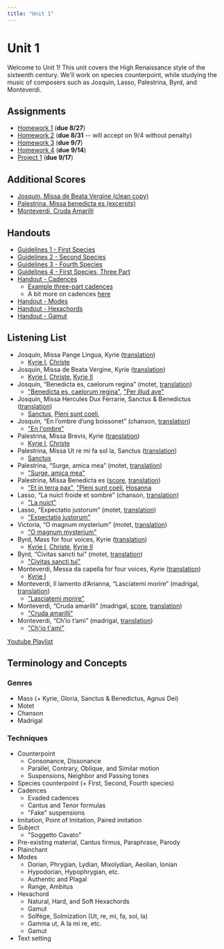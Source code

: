 ```yaml
---
title: "Unit 1"
---
```


# Unit 1

Welcome to Unit 1! This unit covers the High Renaissance style of the
sixteenth century. We'll work on species counterpoint, while studying
the music of composers such as Josquin, Lasso, Palestrina, Byrd, and
Monteverdi.

## Assignments

* [Homework 1](HW-1.pdf) (**due 8/27**)
* [Homework 2](HW-2.pdf) (**due 8/31** -- will accept on 9/4 without penalty)
* [Homework 3](HW-3.pdf) (**due 9/7**)
* [Homework 4](HW-4.pdf) (**due 9/14**)
* [Project 1](Project-1.pdf) (**due 9/17**)

## Additional Scores

* [Josquin, Missa de Beata Vergine (clean copy)](missa-de-beata-vergine.pdf)
* [Palestrina, Missa benedicta es (excerpts)](missa-benedicta-es.pdf)
* [Monteverdi, Cruda Amarilli](cruda-amarilli.pdf)

## Handouts

* [Guidelines 1 - First Species](guidelines-1.pdf)
* [Guidelines 2 - Second Species](guidelines-2.pdf)
* [Guidelines 3 - Fourth Species](guidelines-3.pdf)
* [Guidelines 4 - First Species, Three Part](guidelines-4.pdf)
* [Handout - Cadences](cadences.pdf)
  * [Example three-part cadences](http://t251.grazzini.net/unit-1/three-part-cadences.pdf)
  * A bit more on cadences [here](https://docs.google.com/presentation/d/15tbvoP6SZD1jvL219Hk1SU4D2HYm-6492ImTiA4XB8w/edit?usp=sharing)
* [Handout - Modes](modes.pdf)
* [Handout - Hexachords](hexachords.pdf)
* [Handout - Gamut](gamut.pdf)

## Listening List

* Josquin, Missa Pange Lingua, Kyrie ([translation](/translations/mass.html#kyrie))
  * [Kyrie I](https://www.youtube.com/watch?v=vlB1HR4BgUg&list=PLYyTDR5WeGuTtL7G92HVmXBzi6G2xiL1a&index=3), [Christe](https://youtu.be/vlB1HR4BgUg?list=PLYyTDR5WeGuTtL7G92HVmXBzi6G2xiL1a&t=48)
* Josquin, Missa de Beata Vergine, Kyrie ([translation](/translations/mass.html#kyrie))
  * [Kyrie I](https://www.youtube.com/watch?v=qQNeHS6hWM8&list=PLYyTDR5WeGuTtL7G92HVmXBzi6G2xiL1a&index=4), [Christe](https://youtu.be/qQNeHS6hWM8?list=PLYyTDR5WeGuTtL7G92HVmXBzi6G2xiL1a&t=44), [Kyrie II](https://youtu.be/qQNeHS6hWM8?list=PLYyTDR5WeGuTtL7G92HVmXBzi6G2xiL1a&t=112)
* Josquin, “Benedicta es, caelorum regina” (motet, [translation](/translations/benedicta-es.html))
  * ["Benedicta es, caelorum regina"](https://www.youtube.com/watch?v=K4N6NrPBalE&list=PLYyTDR5WeGuTtL7G92HVmXBzi6G2xiL1a&index=7), ["Per illud ave"](https://youtu.be/K4N6NrPBalE?list=PLYyTDR5WeGuTtL7G92HVmXBzi6G2xiL1a&t=239)
* Josquin, Missa Hercules Dux Ferrarie, Sanctus & Benedictus ([translation](/translations/mass.html#sanctus))
  * [Sanctus](https://www.youtube.com/watch?v=iUoeiaXSppI&index=12&list=PLYyTDR5WeGuTtL7G92HVmXBzi6G2xiL1a), [Pleni sunt coeli](https://youtu.be/iUoeiaXSppI?list=PLYyTDR5WeGuTtL7G92HVmXBzi6G2xiL1a&t=71),
* Josquin, “En l’ombre d’ung boissonet” (chanson, [translation](/translations/en-lombre-dung-boissonet.html))
  * ["En l'ombre"](https://www.youtube.com/watch?v=JDABRHcbI3w&list=PLYyTDR5WeGuTtL7G92HVmXBzi6G2xiL1a&index=5)
* Palestrina, Missa Brevis, Kyrie ([translation](/translations/mass.html#kyrie))
  * [Kyrie I](https://www.youtube.com/watch?v=Tku8ceGJ4dk&list=PLYyTDR5WeGuTtL7G92HVmXBzi6G2xiL1a&index=16), [Christe](https://youtu.be/Tku8ceGJ4dk?list=PLYyTDR5WeGuTtL7G92HVmXBzi6G2xiL1a&t=59)
* Palestrina, Missa Ut re mi fa sol la, Sanctus ([translation](/translations/mass.html#sanctus))
  * [Sanctus](https://www.youtube.com/watch?v=F0YcwzjG_sY&index=11&list=PLYyTDR5WeGuTtL7G92HVmXBzi6G2xiL1a)
* Palestrina, “Surge, amica mea” (motet, [translation](/translations/surge-amica-mea.html))
  * ["Surge, amica mea"](https://www.youtube.com/watch?v=HWN55FrYDfs&list=PLYyTDR5WeGuTtL7G92HVmXBzi6G2xiL1a&index=17)
* Palestrina, Missa Benedicta es ([score](missa-benedicta-es.pdf), [translation](/translations/mass.html#gloria))
  * ["Et in terra pax"](https://youtu.be/l-UZKRSA-C0?t=915), ["Pleni sunt coeli](https://youtu.be/l-UZKRSA-C0?t=2200), [Hosanna](https://youtu.be/l-UZKRSA-C0?t=2295)
* Lasso, “La nuict froide et sombre” (chanson, [translation](/translations/la-nuict-froide-et-sombre.html))
  * ["La nuict"](https://www.youtube.com/watch?v=UQN6gFnsGI4&index=19&list=PLYyTDR5WeGuTtL7G92HVmXBzi6G2xiL1a)
* Lasso, “Expectatio justorum” (motet, [translation](/translations/expectatio-justorum.html))
  * ["Expectatio justorum"](https://www.youtube.com/watch?v=XAN7k_w5FPQ&list=PLYyTDR5WeGuTtL7G92HVmXBzi6G2xiL1a&index=10)
* Victoria, “O magnum mysterium” (motet, [translation](/translations/o-magnum-mysterium.html))
  * ["O magnum mysterium"](https://www.youtube.com/watch?v=c1qj4gl3mIs&index=8&list=PLYyTDR5WeGuTtL7G92HVmXBzi6G2xiL1a)
* Byrd, Mass for four voices, Kyrie ([translation](/translations/mass.html#kyrie))
  * [Kyrie I](https://www.youtube.com/watch?v=_KxdBiNp2vU&list=PLYyTDR5WeGuTtL7G92HVmXBzi6G2xiL1a&index=14), [Christe](https://youtu.be/_KxdBiNp2vU?list=PLYyTDR5WeGuTtL7G92HVmXBzi6G2xiL1a&t=32), [Kyrie II](https://youtu.be/_KxdBiNp2vU?list=PLYyTDR5WeGuTtL7G92HVmXBzi6G2xiL1a&t=70)
* Byrd, “Civitas sancti tui” (motet, [translation](/translations/civitas-sancti-tui.html))
  * ["Civitas sancti tui"](https://www.youtube.com/watch?v=VXa0JBn1npk&index=15&list=PLYyTDR5WeGuTtL7G92HVmXBzi6G2xiL1a)
* Monteverdi, Messa da capella for four voices, Kyrie ([translation](/translations/mass.html#kyrie))
  * [Kyrie I](https://www.youtube.com/watch?v=zie4FZgmKbw&index=18&list=PLYyTDR5WeGuTtL7G92HVmXBzi6G2xiL1a)
* Monteverdi, Il lamento d’Arianna, “Lasciatemi morire” (madrigal, [translation](/translations/lasciatemi-morire.html))
  * ["Lasciatemi morire"](https://www.youtube.com/watch?v=70ZsnDr_D2E&list=PLYyTDR5WeGuTtL7G92HVmXBzi6G2xiL1a&index=22)
* Monteverdi, “Cruda amarilli” (madrigal, [score](), [translation](/translations/cruda-amarilli.html))
  * ["Cruda amarilli"](https://www.youtube.com/watch?v=0nJ4dEjjIY4&index=20&list=PLYyTDR5WeGuTtL7G92HVmXBzi6G2xiL1a)
* Monteverdi, “Ch’io t’ami” (madrigal, [translation](/translations/chio-tami.html))
  * ["Ch'io t'ami"](https://www.youtube.com/watch?v=s2nHcfOWaI0&index=21&list=PLYyTDR5WeGuTtL7G92HVmXBzi6G2xiL1a)

[Youtube Playlist](https://www.youtube.com/playlist?list=PLYyTDR5WeGuTtL7G92HVmXBzi6G2xiL1a)

## Terminology and Concepts

### Genres

* Mass (+ Kyrie, Gloria, Sanctus & Benedictus, Agnus Dei)
* Motet
* Chanson
* Madrigal

### Techniques

* Counterpoint
  * Consonance, Dissonance
  * Parallel, Contrary, Oblique, and Similar motion
  * Suspensions, Neighbor and Passing tones
* Species counterpoint (+ First, Second, Fourth species)
* Cadences
  * Evaded cadences
  * Cantus and Tenor formulas
  * "Fake" suspensions
* Imitation, Point of Imitation, Paired imitation
* Subject
  * "Soggetto Cavato"
* Pre-existing material, Cantus firmus, Paraphrase, Parody
* Plainchant
* Modes
  * Dorian, Phrygian, Lydian, Mixolydian, Aeolian, Ionian
  * Hypodorian, Hypophrygian, etc.
  * Authentic and Plagal
  * Range, Ambitus
* Hexachord
  * Natural, Hard, and Soft Hexachords
  * Gamut
  * Solfège, Solmization (Ut, re, mi, fa, sol, la)
  * Gamma ut, A la mi re, etc.
  * Gamut
* Text setting
